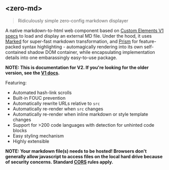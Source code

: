 ## &lt;zero-md&gt;

> Ridiculously simple zero-config markdown displayer

A native markdown-to-html web component based on
[Custom Elements V1 specs](https://www.w3.org/TR/custom-elements/) to load and display an external
MD file. Under the hood, it uses [Marked](https://github.com/markedjs/marked) for super-fast
markdown transformation, and [Prism](https://github.com/PrismJS/prism) for feature-packed syntax
highlighting - automagically rendering into its own self-contained shadow DOM container, while
encapsulating implementation details into one embarassingly easy-to-use package.

**NOTE: This is documentation for V2. If you're looking for the older version, see the
[V1 docs](https://zerodevx.github.io/zero-md/v1/).**

Featuring:

- Automated hash-link scrolls
- Built-in FOUC prevention
- Automatically rewrite URLs relative to `src`
- Automatically re-render when `src` changes
- Automatically re-render when inline markdown or style template changes
- Support for >200 code languages with detection for unhinted code blocks
- Easy styling mechanism
- Highly extensible

**NOTE: Your markdown file(s) needs to be hosted! Browsers don't generally allow javascript to
access files on the local hard drive because of security concerns. Standard
[CORS](https://developer.mozilla.org/en-US/docs/Web/HTTP/CORS) rules apply.**
